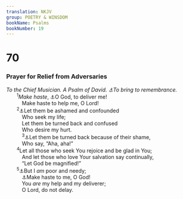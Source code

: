 ```yaml
---
translation: NKJV
group: POETRY & WINSDOM
bookName: Psalms 
bookNumber: 19
---
```


<div class="title"><h1>70</h1><h3>Prayer for Relief from Adversaries</h3><i>To the Chief Musician. A Psalm of David. <a data-toggle="tooltip" data-placement="bottom" title="Ps. 38:title">⚓</a>To bring to remembrance.</i></div>
<span class="verse thi_70_1">  <sup>1</sup><i>Make</i> <i>haste</i>, <a data-toggle="tooltip" data-placement="bottom" title="Ps. 40:13–17">⚓</a>O God, to deliver me!<br/>   Make haste to help me, O Lord!<br/></span>
<span class="verse thi_70_2">  <sup>2</sup><a data-toggle="tooltip" data-placement="bottom" title="Ps. 35:4, 26">⚓</a>Let them be ashamed and confounded<br/>   Who seek my life;<br/>   Let them be turned back and confused<br/>   Who desire my hurt.<br/></span>
<span class="verse thi_70_3">   <sup>3</sup><a data-toggle="tooltip" data-placement="bottom" title="Ps. 40:15">⚓</a>Let them be turned back because of their shame,<br/>   Who say, “Aha, aha!”<br/></span>
<span class="verse thi_70_4">  <sup>4</sup>Let all those who seek You rejoice and be glad in You;<br/>   And let those who love Your salvation say continually,<br/>   “Let God be magnified!”<br/></span>
<span class="verse thi_70_5">  <sup>5</sup><a data-toggle="tooltip" data-placement="bottom" title="Ps. 72:12, 13">⚓</a>But I <i>am</i> poor and needy;<br/>   <a data-toggle="tooltip" data-placement="bottom" title="Ps. 141:1">⚓</a>Make haste to me, O God!<br/>   You <i>are</i> my help and my deliverer;<br/>   O Lord, do not delay.<br/></span>

